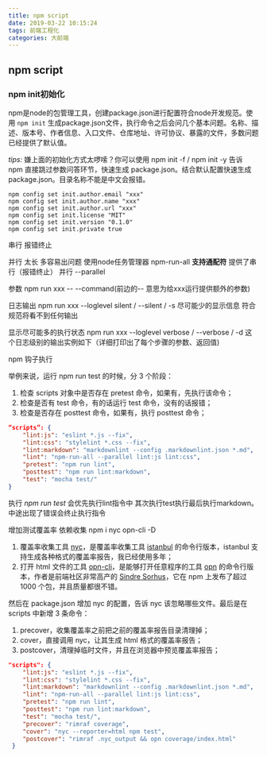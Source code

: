 ```yaml
---
title: npm script
date: 2019-03-22 10:15:24
tags: 前端工程化
categories: 大前端
---
```


## npm script



### npm init初始化

npm是node的包管理工具，创建package.json进行配置符合node开发规范。使用 `npm init` 生成package.json文件，执行命令之后会问几个基本问题。名称、描述、版本号、作者信息、入口文件、仓库地址、许可协议、暴露的文件，多数问题已经提供了默认值。

*tips:* 嫌上面的初始化方式太啰嗦？你可以使用 npm init -f / npm init -y 告诉 npm 直接跳过参数问答环节，快速生成 package.json。结合默认配置快速生成package.json。目录名称不能是中文会报错。

```
npm config set init.author.email "xxx"
npm config set init.author.name "xxx"
npm config set init.author.url "xxx"
npm config set init.license "MIT"
npm config set init.version "0.1.0"
npm config set init.private true
```



串行 报错终止

并行 太长 多容易出问题 使用node任务管理器 npm-run-all **支持通配符** 提供了串行（报错终止） 并行 --parallel

参数 npm run xxx -- --command(前边的-- 意思为给xxx运行提供额外的参数)

日志输出 npm run xxx --loglevel silent / --silent / -s 尽可能少的显示信息 符合规范将看不到任何输出

显示尽可能多的执行状态 npm run xxx --loglevel verbose / --verbose / -d 这个日志级别的输出实例如下（详细打印出了每个步骤的参数、返回值)



npm 钩子执行

举例来说，运行 npm run test 的时候，分 3 个阶段：

1. 检查 scripts 对象中是否存在 pretest 命令，如果有，先执行该命令；
2. 检查是否有 test 命令，有的话运行 test 命令，没有的话报错；
3. 检查是否存在 posttest 命令，如果有，执行 posttest 命令；

```json
“scripts”: {
    "lint:js": "eslint *.js --fix",
    "lint:css": "stylelint *.css --fix",
    "lint:markdown": "markdownlint --config .markdownlint.json *.md",
 	"lint": "npm-run-all --parallel lint:js lint:css",
    "pretest": "npm run lint",
    "posttest": "npm run lint:markdown",
    "test": "mocha test/"
}
```

执行 *npm run test* 会优先执行lint指令中 其次执行test执行最后执行markdown。中途出现了错误会终止执行指令

增加测试覆盖率 依赖收集 npm i nyc opn-cli -D

1. 覆盖率收集工具 [nyc](https://link.juejin.im/?target=https%3A%2F%2Fgithub.com%2Fistanbuljs%2Fnyc)，是覆盖率收集工具 [istanbul](https://link.juejin.im/?target=https%3A%2F%2Fistanbul.js.org) 的命令行版本，istanbul 支持生成各种格式的覆盖率报告，我已经使用多年；
2. 打开 html 文件的工具 [opn-cli](https://link.juejin.im/?target=https%3A%2F%2Fgithub.com%2Fsindresorhus%2Fopn-cli)，是能够打开任意程序的工具 [opn](https://link.juejin.im/?target=https%3A%2F%2Fgithub.com%2Fsindresorhus%2Fopn) 的命令行版本，作者是前端社区非常高产的 [Sindre Sorhus](https://link.juejin.im/?target=https%3A%2F%2Fgithub.com%2Fsindresorhus)，它在 npm 上发布了超过 1000 个包，并且质量都很不错。



然后在 package.json 增加 nyc 的配置，告诉 nyc 该忽略哪些文件。最后是在 scripts 中新增 3 条命令：

1. precover，收集覆盖率之前把之前的覆盖率报告目录清理掉；
2. cover，直接调用 nyc，让其生成 html 格式的覆盖率报告；
3. postcover，清理掉临时文件，并且在浏览器中预览覆盖率报告；

```json
"scripts": {
    "lint:js": "eslint *.js --fix",
    "lint:css": "stylelint *.css --fix",
    "lint:markdown": "markdownlint --config .markdownlint.json *.md",
 	"lint": "npm-run-all --parallel lint:js lint:css",
    "pretest": "npm run lint",
    "posttest": "npm run lint:markdown",
    "test": "mocha test/",
    "precover": "rimraf coverage",
    "cover": "nyc --reporter=html npm test",
    "postcover": "rimraf .nyc_output && opn coverage/index.html"
 }
```